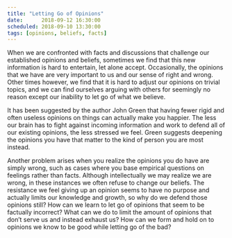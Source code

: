 ```yaml
---
title: "Letting Go of Opinions"
date:      2018-09-12 16:30:00
scheduled: 2018-09-10 13:30:00
tags: [opinions, beliefs, facts]
---
```

When we are confronted with facts and discussions that challenge our established opinions and beliefs, sometimes we find that this new information is hard to entertain, let alone accept. Occasionally, the opinions that we have are very important to us and our sense of right and wrong. Other times however, we find that it is hard to adjust our opinions on trivial topics, and we can find ourselves arguing with others for seemingly no reason except our inability to let go of what we believe.

It has been suggested by the author John Green that having fewer rigid and often useless opinions on things can actually make you happier. The less our brain has to fight against incoming information and work to defend all of our existing opinions, the less stressed we feel. Green suggests deepening the opinions you have that matter to the kind of person you are most instead. 

Another problem arises when you realize the opinions you do have are simply wrong, such as cases where you base empirical questions on feelings rather than facts. Although intellectually we may realize we are wrong, in these instances we often refuse to change our beliefs. The resistance we feel giving up an opinion seems to have no purpose and actually limits our knowledge and growth, so why do we defend those opinions still?  How can we learn to let go of opinions that seem to be factually incorrect? What can we do to limit the amount of opinions that don’t serve us and instead exhaust us? How can we form and hold on to opinions we know to be good while letting go of the bad?
